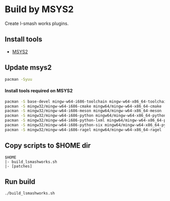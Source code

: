 ﻿# Build by MSYS2

Create l-smash works plugins.

## Install tools
- [MSYS2](https://www.msys2.org/)

## Update msys2
```sh
pacman -Syuu
```

#### Install tools required on MSYS2
```sh
pacman -S base-devel mingw-w64-i686-toolchain mingw-w64-x86_64-toolchain autotools autogen p7zip git nasm yasm unzip gtk-doc gperf
pacman -S mingw32/mingw-w64-i686-cmake mingw64/mingw-w64-x86_64-cmake
pacman -S mingw32/mingw-w64-i686-meson mingw64/mingw-w64-x86_64-meson
pacman -S mingw32/mingw-w64-i686-python mingw64/mingw-w64-x86_64-python
pacman -S mingw32/mingw-w64-i686-python-lxml mingw64/mingw-w64-x86_64-python-lxml
pacman -S mingw32/mingw-w64-i686-python-six mingw64/mingw-w64-x86_64-python-six
pacman -S mingw32/mingw-w64-i686-ragel mingw64/mingw-w64-x86_64-ragel
```

## Copy scripts to $HOME dir
```
$HOME
|- build_lsmashworks.sh
|- [patches]
```

## Run build
```sh
./build_lsmashworks.sh
```